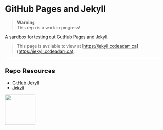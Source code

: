 # GitHub Pages and Jekyll

> **Warning**  
> This repo is a work in progress!

A sandbox for testing out GutHub Pages and Jekyll.

> This page is available to view at [https://jekyll.codeadam.ca](https://jekyll.codeadam.ca).

---

## Repo Resources

- [GitHub Jekyll](https://docs.github.com/en/pages/setting-up-a-github-pages-site-with-jekyll/about-github-pages-and-jekyll)
- [Jekyll](https://jekyllrb.com/)

<a href="https://codeadam.ca">
<img src="https://codeadam.ca/images/code-block.png" width="100">
</a>
